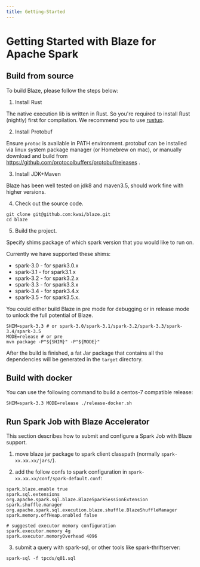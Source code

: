 ```yaml
---
title: Getting-Started
---
```


# Getting Started with Blaze for Apache Spark

## Build from source

To build Blaze, please follow the steps below:

1. Install Rust

The native execution lib is written in Rust. So you're required to install Rust (nightly) first for
compilation. We recommend you to use [rustup](https://rustup.rs/).

2. Install Protobuf

Ensure `protoc` is available in PATH environment. protobuf can be installed via linux system package
manager (or Homebrew on mac), or manually download and build from https://github.com/protocolbuffers/protobuf/releases .

3. Install JDK+Maven

Blaze has been well tested on jdk8 and maven3.5, should work fine with higher versions.

4. Check out the source code.

```shell
git clone git@github.com:kwai/blaze.git
cd blaze
```

5. Build the project.

Specify shims package of which spark version that you would like to run on.

Currently we have supported these shims:

* spark-3.0 - for spark3.0.x
* spark-3.1 - for spark3.1.x
* spark-3.2 - for spark3.2.x
* spark-3.3 - for spark3.3.x
* spark-3.4 - for spark3.4.x
* spark-3.5 - for spark3.5.x.

You could either build Blaze in pre mode for debugging or in release mode to unlock the full potential of
Blaze.

```shell
SHIM=spark-3.3 # or spark-3.0/spark-3.1/spark-3.2/spark-3.3/spark-3.4/spark-3.5
MODE=release # or pre
mvn package -P"${SHIM}" -P"${MODE}"
```

After the build is finished, a fat Jar package that contains all the dependencies will be generated in the `target`
directory.

## Build with docker

You can use the following command to build a centos-7 compatible release:
```shell
SHIM=spark-3.3 MODE=release ./release-docker.sh
```

## Run Spark Job with Blaze Accelerator

This section describes how to submit and configure a Spark Job with Blaze support.

1. move blaze jar package to spark client classpath (normally `spark-xx.xx.xx/jars/`).

2. add the follow confs to spark configuration in `spark-xx.xx.xx/conf/spark-default.conf`:

```properties
spark.blaze.enable true
spark.sql.extensions org.apache.spark.sql.blaze.BlazeSparkSessionExtension
spark.shuffle.manager org.apache.spark.sql.execution.blaze.shuffle.BlazeShuffleManager
spark.memory.offHeap.enabled false

# suggested executor memory configuration
spark.executor.memory 4g
spark.executor.memoryOverhead 4096
```

3. submit a query with spark-sql, or other tools like spark-thriftserver:
```shell
spark-sql -f tpcds/q01.sql
```
